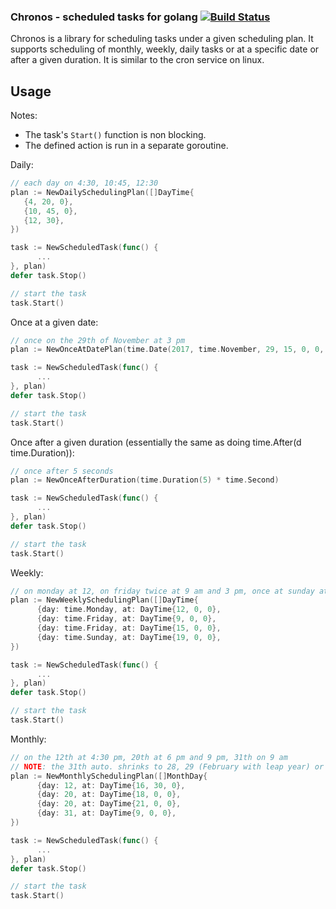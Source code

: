 ### Chronos - scheduled tasks for golang [![Build Status](https://travis-ci.org/luca-moser/chronos.svg?branch=master)](https://travis-ci.org/luca-moser/chronos)

Chronos is a library for scheduling tasks under
a given scheduling plan. It supports scheduling of monthly, weekly, daily
tasks or at a specific date or after a given duration. It is similar to the cron service on linux.

## Usage

Notes:
* The task's `Start()` function is non blocking.
* The defined action is run in a separate goroutine.

Daily:
```go
// each day on 4:30, 10:45, 12:30
plan := NewDailySchedulingPlan([]DayTime{
   {4, 20, 0}, 
   {10, 45, 0}, 
   {12, 30},
})

task := NewScheduledTask(func() {
      ...
}, plan)
defer task.Stop()

// start the task
task.Start()
```

Once at a given date:
```go
// once on the 29th of November at 3 pm
plan := NewOnceAtDatePlan(time.Date(2017, time.November, 29, 15, 0, 0, 0, time.Local))

task := NewScheduledTask(func() {
      ...
}, plan)
defer task.Stop()

// start the task
task.Start()
```

Once after a given duration (essentially the same as doing time.After(d time.Duration)):
```go
// once after 5 seconds
plan := NewOnceAfterDuration(time.Duration(5) * time.Second)

task := NewScheduledTask(func() {
      ...
}, plan)
defer task.Stop()

// start the task
task.Start()
```

Weekly:
```go
// on monday at 12, on friday twice at 9 am and 3 pm, once at sunday at 7 pm
plan := NewWeeklySchedulingPlan([]DayTime{
      {day: time.Monday, at: DayTime{12, 0, 0},
      {day: time.Friday, at: DayTime{9, 0, 0},
      {day: time.Friday, at: DayTime{15, 0, 0},
      {day: time.Sunday, at: DayTime{19, 0, 0},
})

task := NewScheduledTask(func() {
      ...
}, plan)
defer task.Stop()

// start the task
task.Start()
```

Monthly:
```go
// on the 12th at 4:30 pm, 20th at 6 pm and 9 pm, 31th on 9 am
// NOTE: the 31th auto. shrinks to 28, 29 (February with leap year) or 30
plan := NewMonthlySchedulingPlan([]MonthDay{
      {day: 12, at: DayTime{16, 30, 0},
      {day: 20, at: DayTime{18, 0, 0},
      {day: 20, at: DayTime{21, 0, 0},      
      {day: 31, at: DayTime{9, 0, 0},
})

task := NewScheduledTask(func() {
      ...
}, plan)
defer task.Stop()

// start the task
task.Start()
```
